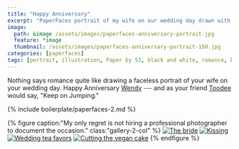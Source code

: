 ```yaml
---
title: "Happy Anniversary"
excerpt: "PaperFaces portrait of my wife on our wedding day drawn with Paper by 53 on an iPad."
image: 
  path: &image /assets/images/paperfaces-anniversary-portrait.jpg 
  feature: *image
  thumbnail: /assets/images/paperfaces-anniversary-portrait-150.jpg
categories: [paperfaces]
tags: [portrait, illustration, Paper by 53, black and white, romance, beard]
---
```


Nothing says romance quite like drawing a faceless portrait of your wife on your wedding day. Happy Anniversary [Wendy](https://2littlerosebuds.com) --- and as your friend [Toodee](http://uncyclopedia.wikia.com/wiki/Yo_Gabba_Gabba!) would say, "Keep on Jumping."

{% include boilerplate/paperfaces-2.md %}

{% figure caption:"My only regret is not hiring a professional photographer to document the occasion." class:"gallery-2-col" %}
[![The bride](/assets/images/roycroft-wedding-1.jpg)](/assets/images/roycroft-wedding-1-lg.jpg)
[![Kissing](/assets/images/roycroft-wedding-2.jpg)](/assets/images/roycroft-wedding-2.jpg)
[![Wedding tea favors](/assets/images/roycroft-wedding-3.jpg)](/assets/images/roycroft-wedding-3.jpg)
[![Cutting the vegan cake](/assets/images/roycroft-wedding-4.jpg)](/assets/images/roycroft-wedding-4.jpg)
{% endfigure %}
